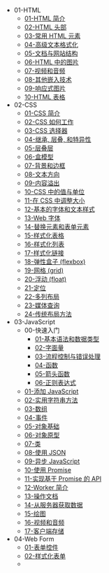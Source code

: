 - 01-HTML
  - [01-HTML 简介](01-HTML/01-HTML%20简介.md)
  - [02-HTML 头部](01-HTML/02-HTML%20头部.md)
  - [03-常用 HTML 元素](01-HTML/03-常用%20HTML%20元素.md)
  - [04-高级文本格式化](01-HTML/04-高级文本格式化.md)
  - [05-文档与网站结构](01-HTML/05-文档与网站结构.md)
  - [06-HTML 中的图片](01-HTML/06-HTML%20中的图片.md)
  - [07-视频和音频](01-HTML/07-视频和音频.md)
  - [08-其他嵌入技术](01-HTML/08-其他嵌入技术.md)
  - [09-响应式图片](01-HTML/09-响应式图片.md)
  - [10-HTML 表格](01-HTML/10-HTML%20表格.md)
- 02-CSS
  - [01-CSS 简介](02-CSS/01-CSS%20简介.md)
  - [02-CSS 如何工作](02-CSS/02-CSS%20如何工作.md)
  - [03-CSS 选择器](02-CSS/03-CSS%20选择器.md)
  - [04-继承, 层叠, 和特异性](02-CSS/04-继承,%20层叠,%20和特异性.md)
  - [05-层叠层](02-CSS/05-层叠层.md)
  - [06-盒模型](02-CSS/06-盒模型.md)
  - [07-背景和边框](02-CSS/07-背景和边框.md)
  - [08-文本方向](02-CSS/08-文本方向.md)
  - [09-内容溢出](02-CSS/09-内容溢出.md)
  - [10-CSS 中的值与单位](02-CSS/10-CSS%20中的值与单位.md)
  - [11-在 CSS 中调整大小](02-CSS/11-在%20CSS%20中调整大小.md)
  - [12-基本的字体和文本样式](02-CSS/12-基本的字体和文本样式.md)
  - [13-Web 字体](02-CSS/13-Web%20字体.md)
  - [14-替换元素和表单元素](02-CSS/14-替换元素和表单元素.md)
  - [15-样式化表格](02-CSS/15-样式化表格.md)
  - [16-样式化列表](02-CSS/16-样式化列表.md)
  - [17-样式化链接](02-CSS/17-样式化链接.md)
  - [18-弹性盒子 (flexbox)](02-CSS/18-弹性盒子%20(flexbox).md)
  - [19-网格 (grid)](02-CSS/19-网格%20(grid).md)
  - [20-浮动 (float)](02-CSS/20-浮动%20(float).md)
  - [21-定位](02-CSS/21-定位.md)
  - [22-多列布局](02-CSS/22-多列布局.md)
  - [23-媒体查询](02-CSS/23-媒体查询.md)
  - [24-传统布局方法](02-CSS/24-传统布局方法.md)
- 03-JavaScript
  - 00-快速入门
    - [01-基本语法和数据类型](03-JavaScript/00-快速入门/01-基本语法和数据类型.md)
    - [02-字面量](03-JavaScript/00-快速入门/02-字面量.md)
    - [03-流程控制与错误处理](03-JavaScript/00-快速入门/03-流程控制与错误处理.md)
    - [04-函数](03-JavaScript/00-快速入门/04-函数.md)
    - [05-箭头函数](03-JavaScript/00-快速入门/05-箭头函数.md)
    - [06-正则表达式](03-JavaScript/00-快速入门/06-正则表达式.md)
  - [01-添加 JavaScript](03-JavaScript/01-添加%20JavaScript.md)
  - [02-实用字符串方法](03-JavaScript/02-实用字符串方法.md)
  - [03-数组](03-JavaScript/03-数组.md)
  - [04-事件](03-JavaScript/04-事件.md)
  - [05-对象基础](03-JavaScript/05-对象基础.md)
  - [06-对象原型](03-JavaScript/06-对象原型.md)
  - [07-类](03-JavaScript/07-类.md)
  - [08-使用 JSON](03-JavaScript/08-使用%20JSON.md)
  - [09-异步 JavaScript](03-JavaScript/09-异步%20JavaScript.md)
  - [10-使用 Promise](03-JavaScript/10-使用%20Promise.md)
  - [11-实现基于 Promise 的 API](03-JavaScript/11-实现基于%20Promise%20的%20API.md)
  - [12-Worker 简介](03-JavaScript/12-Worker%20简介.md)
  - [13-操作文档](03-JavaScript/13-操作文档.md)
  - [14-从服务器获取数据](03-JavaScript/14-从服务器获取数据.md)
  - [15-绘图](03-JavaScript/15-绘图.md)
  - [16-视频和音频](03-JavaScript/16-视频和音频.md)
  - [17-客户端存储](03-JavaScript/17-客户端存储.md)
- 04-Web Form
  - [01-表单控件](04-Web%20Form/01-表单控件.md)
  - [02-样式化表单](04-Web%20Form/02-样式化表单.md)
  - 